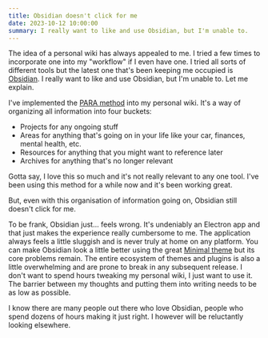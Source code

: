 ```yaml
---
title: Obsidian doesn't click for me
date: 2023-10-12 10:00:00
summary: I really want to like and use Obsidian, but I'm unable to.
---
```


The idea of a personal wiki has always appealed to me. I tried a few times to incorporate one into my "workflow" if I even have one. I tried all sorts of different tools but the latest one that's been keeping me occupied is [Obsidian](https://obsidian.md/). I really want to like and use Obsidian, but I'm unable to. Let me explain.

I've implemented the [PARA method](https://fortelabs.com/blog/para/) into my personal wiki. It's a way of organizing all information into four buckets:

- Projects for any ongoing stuff
- Areas for anything that's going on in your life like your car, finances, mental health, etc.
- Resources for anything that you might want to reference later
- Archives for anything that's no longer relevant

Gotta say, I love this so much and it's not really relevant to any one tool. I've been using this method for a while now and it's been working great.

But, even with this organisation of information going on, Obsidian still doesn't click for me.

To be frank, Obsidian just... feels wrong. It's undeniably an Electron app and that just makes the experience really cumbersome to me. The application always feels a little sluggish and is never truly at home on any platform. You can make Obsidian look a little better using the great [Minimal theme](https://github.com/kepano/obsidian-minimal) but its core problems remain. The entire ecosystem of themes and plugins is also a little overwhelming and are prone to break in any subsequent release. I don't want to spend hours tweaking my personal wiki, I just want to use it. The barrier between my thoughts and putting them into writing needs to be as low as possible.

I know there are many people out there who love Obsidian, people who spend dozens of hours making it just right. I however will be reluctantly looking elsewhere.
